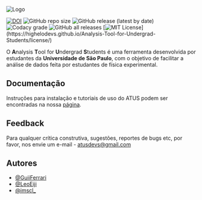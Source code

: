 ![Logo](https://user-images.githubusercontent.com/48266854/121274136-3a196f00-c8a0-11eb-9625-3b637054867f.png)



[![DOI](https://zenodo.org/badge/DOI/10.5281/zenodo.4723864.svg)](https://doi.org/10.5281/zenodo.4723864)
![GitHub repo size](https://img.shields.io/github/repo-size/HighEloDevs/Analysis-Tool-for-Undergrad-Students)
![GitHub release (latest by date)](https://img.shields.io/github/v/release/HighEloDevs/Analysis-Tool-for-Undergrad-Students)
![Codacy grade](https://img.shields.io/codacy/grade/f47977a1c98547699611f8b4a40614a4)
![GitHub all releases](https://img.shields.io/github/downloads/HighEloDevs/Analysis-Tool-for-Undergrad-Students/total)
[![MIT License](https://img.shields.io/apm/l/atomic-design-ui.svg?)](https://highelodevs.github.io/Analysis-Tool-for-Undergrad-Students/license/)



O **A**nalysis **T**ool for **U**ndergrad **S**tudents é uma ferramenta desenvolvida por estudantes da **Universidade de São Paulo**, com o objetivo de facilitar a análise de dados feita por estudantes de física experimental.



## Documentação
Instruções para instalação e tutoriais de uso do ATUS podem ser encontradas na nossa [página](https://highelodevs.github.io/Analysis-Tool-for-Undergrad-Students/).

## Feedback
Para qualquer crítica construtiva, sugestões, reportes de bugs etc, por favor, nos envie um e-mail - atusdevs@gmail.com

## Autores
- [@GuiiFerrari](https://github.com/GuiiFerrari)
- [@LeoEiji](https://github.com/leoeiji)
- [@imscl_](https://www.instagram.com/imscl_/)
